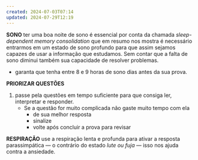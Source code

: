 ```yaml
---
created: 2024-07-03T07:14
updated: 2024-07-29T12:19
---
```

**SONO**
ter uma boa noite de sono é essencial por conta da chamada *sleep-dependent memory consolidation* que em resumo nos mostra é necessário entrarmos em um estado de sono profundo para que assim sejamos capazes de usar a informação que estudamos.  Sem contar que a falta de sono diminui também sua capacidade de resolver problemas.
- garanta que tenha entre 8 e 9 horas de sono dias antes da sua prova.

**PRIORIZAR QUESTÕES** 
1. passe pela questões em tempo suficiente para que consiga ler, interpretar e responder. 
	- Se a questão for muito complicada não gaste muito tempo com ela
		- de sua melhor resposta
		- sinalize
		- volte após concluir a prova para revisar

**RESPIRAÇÃO**
 use a respiração lenta e profunda para ativar a resposta parassimpática — o contrário do estado *lute ou fuja* — isso nos ajuda contra a ansiedade.
